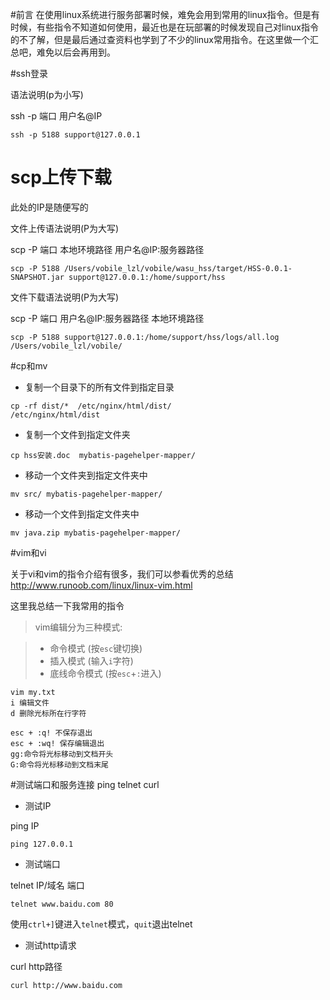 #前言
在使用linux系统进行服务部署时候，难免会用到常用的linux指令。但是有时候，有些指令不知道如何使用，最近也是在玩部署的时候发现自己对linux指令的不了解，但是最后通过查资料也学到了不少的linux常用指令。在这里做一个汇总吧，难免以后会再用到。

#ssh登录

语法说明(p为小写)

ssh -p 端口 用户名@IP

```
ssh -p 5188 support@127.0.0.1
```
# scp上传下载
此处的IP是随便写的

文件上传语法说明(P为大写)

scp -P 端口 本地环境路径 用户名@IP:服务器路径

```
scp -P 5188 /Users/vobile_lzl/vobile/wasu_hss/target/HSS-0.0.1-SNAPSHOT.jar support@127.0.0.1:/home/support/hss
```
文件下载语法说明(P为大写)

scp -P 端口 用户名@IP:服务器路径 本地环境路径

```
scp -P 5188 support@127.0.0.1:/home/support/hss/logs/all.log /Users/vobile_lzl/vobile/
```

#cp和mv

* 复制一个目录下的所有文件到指定目录

```
cp -rf dist/*  /etc/nginx/html/dist/
/etc/nginx/html/dist
```
* 复制一个文件到指定文件夹

```
cp hss安装.doc  mybatis-pagehelper-mapper/
```

* 移动一个文件夹到指定文件夹中

```
mv src/ mybatis-pagehelper-mapper/
```
* 移动一个文件到指定文件夹中

```
mv java.zip mybatis-pagehelper-mapper/
```

#vim和vi

关于vi和vim的指令介绍有很多，我们可以参看优秀的总结
http://www.runoob.com/linux/linux-vim.html

这里我总结一下我常用的指令

> vim编辑分为三种模式:

> * 命令模式 (按`esc`键切换)
> * 插入模式 (输入`i`字符)
> * 底线命令模式 (按`esc`+`:`进入)

```
vim my.txt
i 编辑文件
d 删除光标所在行字符

esc + :q! 不保存退出
esc + :wq! 保存编辑退出
gg:命令将光标移动到文档开头
G:命令将光标移动到文档末尾
```
#测试端口和服务连接
ping telnet curl

* 测试IP

ping IP

```
ping 127.0.0.1

```
* 测试端口

telnet IP/域名 端口

```
telnet www.baidu.com 80
```
使用`ctrl+]`键进入`telnet`模式，`quit`退出telnet



* 测试http请求

curl http路径

```
curl http://www.baidu.com
```
